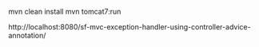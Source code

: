 mvn clean install
mvn tomcat7:run

http://localhost:8080/sf-mvc-exception-handler-using-controller-advice-annotation/

